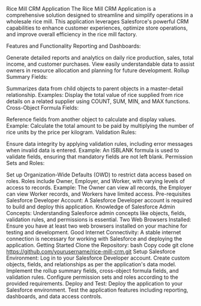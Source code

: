 Rice Mill CRM Application
The Rice Mill CRM Application is a comprehensive solution designed to streamline and simplify operations in a wholesale rice mill. This application leverages Salesforce's powerful CRM capabilities to enhance customer experiences, optimize store operations, and improve overall efficiency in the rice mill factory.

Features and Functionality
Reporting and Dashboards:

Generate detailed reports and analytics on daily rice production, sales, total income, and customer purchases.
View easily understandable data to assist owners in resource allocation and planning for future development.
Rollup Summary Fields:

Summarizes data from child objects to parent objects in a master-detail relationship.
Examples: Display the total value of rice supplied from rice details on a related supplier using COUNT, SUM, MIN, and MAX functions.
Cross-Object Formula Fields:

Reference fields from another object to calculate and display values.
Example: Calculate the total amount to be paid by multiplying the number of rice units by the price per kilogram.
Validation Rules:

Ensure data integrity by applying validation rules, including error messages when invalid data is entered.
Example: An ISBLANK formula is used to validate fields, ensuring that mandatory fields are not left blank.
Permission Sets and Roles:

Set up Organization-Wide Defaults (OWD) to restrict data access based on roles.
Roles include Owner, Employer, and Worker, with varying levels of access to records.
Example: The Owner can view all records, the Employer can view Worker records, and Workers have limited access.
Pre-requisites
Salesforce Developer Account: A Salesforce Developer account is required to build and deploy this application.
Knowledge of Salesforce Admin Concepts: Understanding Salesforce admin concepts like objects, fields, validation rules, and permissions is essential.
Two Web Browsers Installed: Ensure you have at least two web browsers installed on your machine for testing and development.
Good Internet Connectivity: A stable internet connection is necessary for working with Salesforce and deploying the application.
Getting Started
Clone the Repository:
bash
Copy code
git clone https://github.com/yourusername/rice-mill-crm.git
Setup Salesforce Environment:
Log in to your Salesforce Developer account.
Create custom objects, fields, and relationships as per the application's data model.
Implement the rollup summary fields, cross-object formula fields, and validation rules.
Configure permission sets and roles according to the provided requirements.
Deploy and Test:
Deploy the application to your Salesforce environment.
Test the application features including reporting, dashboards, and data access controls.
